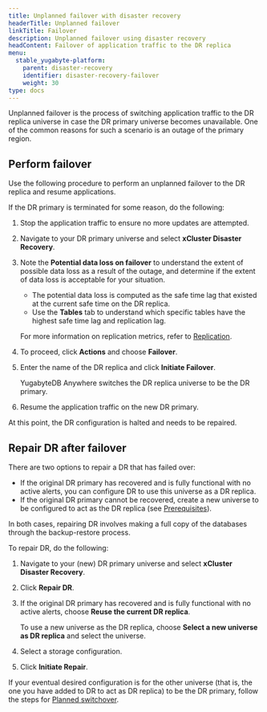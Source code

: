 ```yaml
---
title: Unplanned failover with disaster recovery
headerTitle: Unplanned failover
linkTitle: Failover
description: Unplanned failover using disaster recovery
headContent: Failover of application traffic to the DR replica
menu:
  stable_yugabyte-platform:
    parent: disaster-recovery
    identifier: disaster-recovery-failover
    weight: 30
type: docs
---
```


Unplanned failover is the process of switching application traffic to the DR replica universe in case the DR primary universe becomes unavailable. One of the common reasons for such a scenario is an outage of the primary region.

## Perform failover

Use the following procedure to perform an unplanned failover to the DR replica and resume applications.

If the DR primary is terminated for some reason, do the following:

1. Stop the application traffic to ensure no more updates are attempted.

1. Navigate to your DR primary universe and select **xCluster Disaster Recovery**.

1. Note the **Potential data loss on failover** to understand the extent of possible data loss as a result of the outage, and determine if the extent of data loss is acceptable for your situation.

    - The potential data loss is computed as the safe time lag that existed at the current safe time on the DR replica.
    - Use the **Tables** tab to understand which specific tables have the highest safe time lag and replication lag.

    For more information on replication metrics, refer to [Replication](../../../../launch-and-manage/monitor-and-alert/metrics/replication/).

1. To proceed, click **Actions** and choose **Failover**.

1. Enter the name of the DR replica and click **Initiate Failover**.

    YugabyteDB Anywhere switches the DR replica universe to be the DR primary.

1. Resume the application traffic on the new DR primary.

At this point, the DR configuration is halted and needs to be repaired.

## Repair DR after failover

There are two options to repair a DR that has failed over:

- If the original DR primary has recovered and is fully functional with no active alerts, you can configure DR to use this universe as a DR replica.
- If the original DR primary cannot be recovered, create a new universe to be configured to act as the DR replica (see [Prerequisites](../disaster-recovery-setup/#prerequisites)).

In both cases, repairing DR involves making a full copy of the databases through the backup-restore process.

To repair DR, do the following:

1. Navigate to your (new) DR primary universe and select **xCluster Disaster Recovery**.

1. Click **Repair DR**.

1. If the original DR primary has recovered and is fully functional with no active alerts, choose **Reuse the current DR replica**.

    To use a new universe as the DR replica, choose **Select a new universe as DR replica** and select the universe.

1. Select a storage configuration.

1. Click **Initiate Repair**.

If your eventual desired configuration is for the other universe (that is, the one you have added to DR to act as DR replica) to be the DR primary, follow the steps for [Planned switchover](../disaster-recovery-switchover/).
